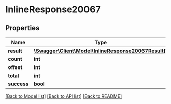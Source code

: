 # InlineResponse20067

## Properties
Name | Type | Description | Notes
------------ | ------------- | ------------- | -------------
**result** | [**\Swagger\Client\Model\InlineResponse20067Result[]**](InlineResponse20067Result.md) |  | [optional] 
**count** | **int** |  | [optional] 
**offset** | **int** |  | [optional] 
**total** | **int** |  | [optional] 
**success** | **bool** |  | [optional] 

[[Back to Model list]](../../README.md#documentation-for-models) [[Back to API list]](../../README.md#documentation-for-api-endpoints) [[Back to README]](../../README.md)

